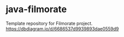 # java-filmorate
Template repository for Filmorate project.
https://dbdiagram.io/d/6686537d9939893dae0559d9
